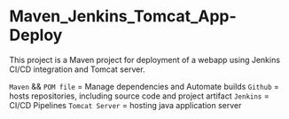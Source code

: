 # Maven_Jenkins_Tomcat_App-Deploy
This project is a Maven project for deployment of a webapp using Jenkins CI/CD integration and Tomcat server.

`Maven` && `POM file` = Manage dependencies and Automate builds
`Github` = hosts repositories, including source code and project artifact
`Jenkins` = CI/CD Pipelines
`Tomcat Server` = hosting java application server
